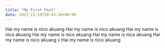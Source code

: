 ```yaml
---
title: "My First Post"
date: 2023-11-19T20:43:30+08:00
---
```



Hai my name is nico akuang
Hai my name is nico akuang
Hai my name is nico akuang
Hai my name is nico akuang
Hai my name is nico akuang
Hai my name is nico akuang
v
Hai my name is nico akuang

